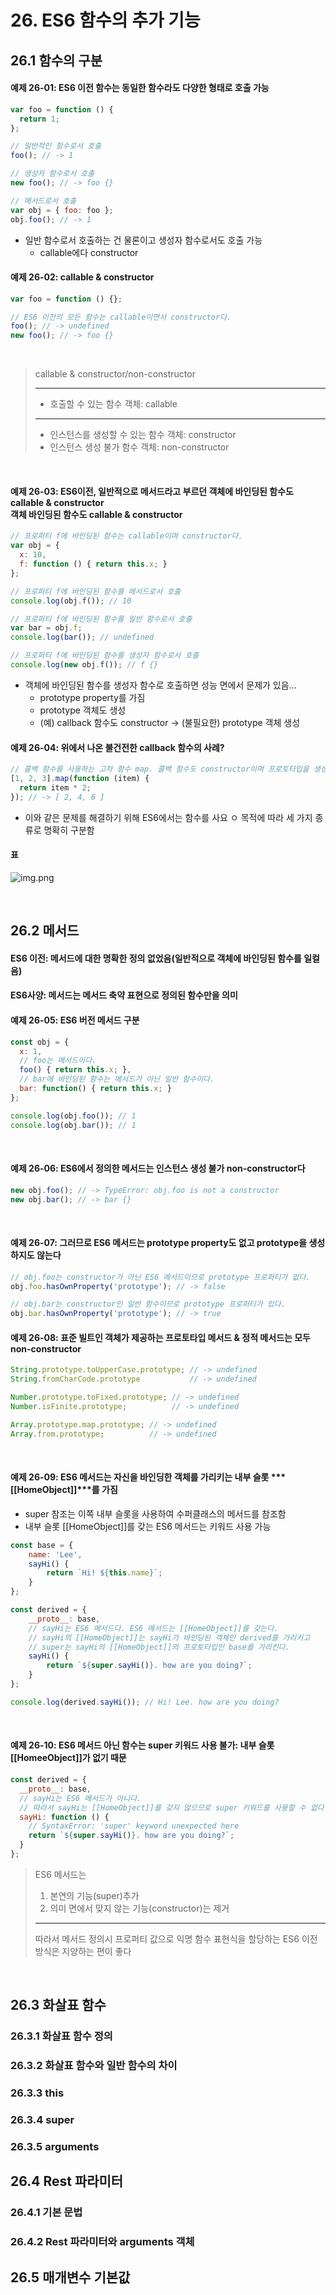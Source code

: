 # 26. ES6 함수의 추가 기능

## 26.1 함수의 구분

#### 예제 26-01: ES6 이전 함수는 동일한 함수라도 다양한 형태로 호출 가능
```Javascript
var foo = function () {
  return 1;
};

// 일반적인 함수로서 호출
foo(); // -> 1

// 생성자 함수로서 호출
new foo(); // -> foo {}

// 메서드로서 호출
var obj = { foo: foo };
obj.foo(); // -> 1
```

* 일반 함수로서 호출하는 건 물론이고 생성자 함수로서도 호출 가능
  * callable에다 constructor

#### 예제 26-02: callable & constructor
```Javascript
var foo = function () {};

// ES6 이전의 모든 함수는 callable이면서 constructor다.
foo(); // -> undefined
new foo(); // -> foo {}
```

<br>

> callable & constructor/non-constructor
> ***
> * 호출할 수 있는 함수 객체: callable
> ***
> * 인스턴스를 생성할 수 있는 함수 객체: constructor
> * 인스턴스 생성 불가 함수 객체: non-constructor

<br>

#### 예제 26-03: ES6이전, 일반적으로 메서드라고 부르던 객체에 바인딩된 함수도 callable & constructor<br>객체 바인딩된 함수도 callable & constructor
```Javascript
// 프로퍼티 f에 바인딩된 함수는 callable이며 constructor다.
var obj = {
  x: 10,
  f: function () { return this.x; }
};

// 프로퍼티 f에 바인딩된 함수를 메서드로서 호출
console.log(obj.f()); // 10

// 프로퍼티 f에 바인딩된 함수를 일반 함수로서 호출
var bar = obj.f;
console.log(bar()); // undefined

// 프로퍼티 f에 바인딩된 함수를 생성자 함수로서 호출
console.log(new obj.f()); // f {}
```

* 객체에 바인딩된 함수를 생성자 함수로 호출하면 성능 면에서 문제가 있음...
  * prototype property를 가짐
  * prototype 객체도 생성
  * (예) callback 함수도 constructor -> (불필요한) prototype 객체 생성

#### 예제 26-04: 위에서 나온 불건전한 callback 함수의 사례?
```Javascript
// 콜백 함수를 사용하는 고차 함수 map. 콜백 함수도 constructor이며 프로토타입을 생성한다.
[1, 2, 3].map(function (item) {
  return item * 2;
}); // -> [ 2, 4, 6 ]
```

* 이와 같은 문제를 해결하기 위해 ES6에서는 함수를 사요 ㅇ 목적에 따라 세 가지 종류로 명확히 구분함
#### 표
![img.png](shi_images%2Fimg.png)


<br>

## 26.2 메서드

#### ES6 이전: 메서드에 대한 명확한 정의 없었음(일반적으로 객체에 바인딩된 함수를 일컬음)
#### ES6사양: 메서드는 메서드 축약 표현으로 정의된 함수만을 의미

#### 예제 26-05: ES6 버전 메서드 구분
```Javascript
const obj = {
  x: 1,
  // foo는 메서드이다.
  foo() { return this.x; },
  // bar에 바인딩된 함수는 메서드가 아닌 일반 함수이다.
  bar: function() { return this.x; }
};

console.log(obj.foo()); // 1
console.log(obj.bar()); // 1
```

<br>

#### 예제 26-06: ES6에서 정의한 메서드는 인스턴스 생성 불가 non-constructor다
```Javascript
new obj.foo(); // -> TypeError: obj.foo is not a constructor
new obj.bar(); // -> bar {}
```

<br>

#### 예제 26-07: 그러므로 ES6 메서드는 prototype property도 없고 prototype을 생성하지도 않는다
```Javascript
// obj.foo는 constructor가 아닌 ES6 메서드이므로 prototype 프로퍼티가 없다.
obj.foo.hasOwnProperty('prototype'); // -> false

// obj.bar는 constructor인 일반 함수이므로 prototype 프로퍼티가 있다.
obj.bar.hasOwnProperty('prototype'); // -> true
```

#### 예제 26-08: 표준 빌트인 객체가 제공하는 프로토타입 메서드 & 정적 메서드는 모두 non-constructor
```Javascript
String.prototype.toUpperCase.prototype; // -> undefined
String.fromCharCode.prototype           // -> undefined

Number.prototype.toFixed.prototype; // -> undefined
Number.isFinite.prototype;          // -> undefined

Array.prototype.map.prototype; // -> undefined
Array.from.prototype;          // -> undefined
```

<br>

#### 예제 26-09: ES6 메서드는 자신을 바인딩한 객체를 가리키는 내부 슬롯 ***[[HomeObject]]***를 가짐
* super 참조는 이쪽 내부 슬롯을 사용하여 수퍼클래스의 메서드를 참조함
* 내부 슬롯 [[HomeObject]]를 갖는 ES6 메서드는 키워드 사용 가능
```Javascript
const base = {
    name: 'Lee',
    sayHi() {
        return `Hi! ${this.name}`;
    }
};

const derived = {
    __proto__: base,
    // sayHi는 ES6 메서드다. ES6 메서드는 [[HomeObject]]를 갖는다.
    // sayHi의 [[HomeObject]]는 sayHi가 바인딩된 객체인 derived를 가리키고
    // super는 sayHi의 [[HomeObject]]의 프로토타입인 base를 가리킨다.
    sayHi() {
        return `${super.sayHi()}. how are you doing?`;
    }
};

console.log(derived.sayHi()); // Hi! Lee. how are you doing?
```

<br>

#### 예제 26-10: ES6 메서드 아닌 함수는 super 키워드 사용 불가: 내부 슬롯 [[HomeeObject]]가 없기 때문
```Javascript
const derived = {
  __proto__: base,
  // sayHi는 ES6 메서드가 아니다.
  // 따라서 sayHi는 [[HomeObject]]를 갖지 않으므로 super 키워드를 사용할 수 없다.
  sayHi: function () {
    // SyntaxError: 'super' keyword unexpected here
    return `${super.sayHi()}. how are you doing?`;
  }
};
```

> ES6 메서드는
> 1. 본연의 기능(super)추가
> 2. 의미 면에서 맞지 않는 기능(constructor)는 제거
> ***
> 따라서 메서드 정의시 프로퍼티 값으로 익명 함수 표현식을 할당하는 ES6 이전 방식은 지양하는 편이 좋다


<br>


## 26.3 화살표 함수
### 26.3.1 화살표 함수 정의
### 26.3.2 화살표 함수와 일반 함수의 차이
### 26.3.3 this
### 26.3.4 super
### 26.3.5 arguments
## 26.4 Rest 파라미터
### 26.4.1 기본 문법
### 26.4.2 Rest 파라미터와 arguments 객체
## 26.5 매개변수 기본값

